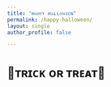 ```yaml
---
title: "ʜᴀᴘᴘʏ ʜᴀʟʟᴏᴡᴇᴇɴ"
permalink: /happy-halloween/
layout: single
author_profile: false

---
```

# 🎃ᴛʀɪᴄᴋ ᴏʀ ᴛʀᴇᴀᴛ👻
